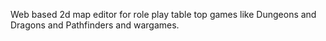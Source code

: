Web based 2d map editor for role play table top games like Dungeons and Dragons and Pathfinders and wargames.